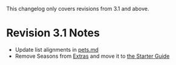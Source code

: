 This changelog only covers revisions from 3.1 and above.

# Revision 3.1 Notes
- Update list alignments in [pets.md](/pets.md)
- Remove Seasons from [Extras](/extras.md) and move it to [the Starter Guide]()